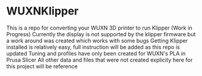 # WUXNKlipper
This is a repo for converting your WUXN 3D printer to run Klipper (Work in Progress)
Currently the display is not supported by the klipper firmware but a work around was created which works with some bugs
Getting Klipper installed is relatively easy, full instruction will be added as this repo is updated
Tuning and profiles have only been created for WUXN's PLA in Prusa Slicer
All other data and files that were not created explicity here for this project will be reference
